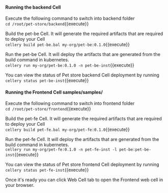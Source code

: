 #### Running the backend Cell  
Execute the following command to switch into backend folder  
`cd /root/pet-store/backend`{{execute}}

Build the pet-be Cell. It will generate the required artifacts that are required to deploy your Cell  
`cellery build pet-be.bal my-org/pet-be:0.1.0`{{execute}}

Run the pet-be Cell. It will deploy the artifacts that are generated from the build command in kubernetes.  
`cellery run my-org/pet-be:0.1.0 -n pet-be-inst`{{execute}}

You can view the status of Pet store backend Cell deployment by running  
`cellery status pet-be-inst`{{execute}}

#### Running the Frontend Cell  samples/samples/
Execute the following command to switch into frontend folder  
`cd /root/pet-store/frontend`{{execute}}

Build the pet-fe Cell. It will generate the required artifacts that are required to deploy your Cell  
`cellery build pet-fe.bal my-org/pet-fe:0.1.0`{{execute}}

Run the pet-fe Cell. It will deploy the artifacts that are generated from the build command in kubernetes.  
`cellery run my-org/pet-fe:0.1.0 -n pet-fe-inst -l pet-be:pet-be-inst`{{execute}}

You can view the status of Pet store frontend Cell deployment by running  
`cellery status pet-fe-inst`{{execute}}

Once it's ready you can click Web Cell tab to open the Frontend web cell in your browser.
